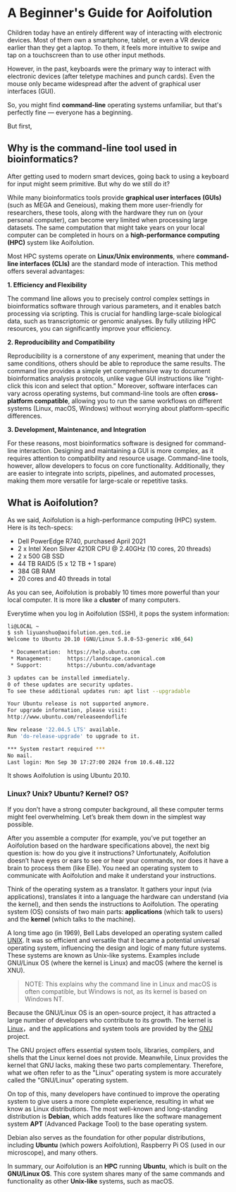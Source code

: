 # A Beginner's Guide for Aoifolution

Children today have an entirely different way of interacting with electronic devices. Most of them own a smartphone, tablet, or even a VR device earlier than they get a laptop. To them, it feels more intuitive to swipe and tap on a touchscreen than to use other input methods. 

However, in the past, keyboards were the primary way to interact with electronic devices (after teletype machines and punch cards). Even the mouse only became widespread after the advent of graphical user interfaces (GUI). 

So, you might find **command-line** operating systems unfamiliar, but that's perfectly fine — everyone has a beginning.

But first,
## Why is the **command-line tool** used in bioinformatics?

After getting used to modern smart devices, going back to using a keyboard for input might seem primitive. But why do we still do it? 

While many bioinformatics tools provide **graphical user interfaces (GUIs)** (such as MEGA and Geneious), making them more user-friendly for researchers, these tools, along with the hardware they run on (your personal computer), can become very limited when processing large datasets. 
The same computation that might take years on your local computer can be completed in hours on a **high-performance computing (HPC)** system like Aoifolution. 

Most HPC systems operate on **Linux/Unix environments**, where **command-line interfaces (CLIs)** are the standard mode of interaction. This method offers several advantages:


**1. Efficiency and Flexibility**
   
The command line allows you to precisely control complex settings in bioinformatics software through various parameters, and it enables batch processing via scripting. This is crucial for handling large-scale biological data, such as transcriptomic or genomic analyses. By fully utilizing HPC resources, you can significantly improve your efficiency.

**2. Reproducibility and Compatibility**
   
Reproducibility is a cornerstone of any experiment, meaning that under the same conditions, others should be able to reproduce the same results. The command line provides a simple yet comprehensive way to document bioinformatics analysis protocols, unlike vague GUI instructions like “right-click this icon and select that option.” Moreover, software interfaces can vary across operating systems, but command-line tools are often **cross-platform compatible**, allowing you to run the same workflows on different systems (Linux, macOS, Windows) without worrying about platform-specific differences.

**3. Development, Maintenance, and Integration**
   
For these reasons, most bioinformatics software is designed for command-line interaction. Designing and maintaining a GUI is more complex, as it requires attention to compatibility and resource usage. Command-line tools, however, allow developers to focus on core functionality. Additionally, they are easier to integrate into scripts, pipelines, and automated processes, making them more versatile for large-scale or repetitive tasks.

## What is **Aoifolution**?

As we said, Aoifolution is a high-performance computing (HPC) system.  Here is its tech-specs: 
- Dell PowerEdge R740, purchased April 2021
- 2 x Intel Xeon Silver 4210R CPU @ 2.40GHz (10 cores, 20 threads)
- 2 x 500 GB SSD 
- 44 TB RAID5 (5 x 12 TB + 1 spare)
- 384 GB RAM
- 20 cores and 40 threads in total

As you can see, Aoifolution is probably 10 times more powerful than your local computer. It is more like a **cluster** of many computers.

Everytime when you log in Aoifolution (SSH), it pops the system information: 
```bash
li@LOCAL ~
$ ssh liyuanshuo@aoifolution.gen.tcd.ie
Welcome to Ubuntu 20.10 (GNU/Linux 5.8.0-53-generic x86_64)

 * Documentation:  https://help.ubuntu.com
 * Management:     https://landscape.canonical.com
 * Support:        https://ubuntu.com/advantage

3 updates can be installed immediately.
0 of these updates are security updates.
To see these additional updates run: apt list --upgradable

Your Ubuntu release is not supported anymore.
For upgrade information, please visit:
http://www.ubuntu.com/releaseendoflife

New release '22.04.5 LTS' available.
Run 'do-release-upgrade' to upgrade to it.

*** System restart required ***
No mail.
Last login: Mon Sep 30 17:27:00 2024 from 10.6.48.122
```
It shows Aoifolution is using Ubuntu 20.10.

### Linux? Unix? Ubuntu? Kernel? OS?

If you don’t have a strong computer background, all these computer terms might feel overwhelming. Let’s break them down in the simplest way possible.

After you assemble a computer (for example, you’ve put together an Aoifolution based on the hardware specifications above), the next big question is: how do you give it instructions? 
Unfortunately, Aoifolution doesn’t have eyes or ears to see or hear your commands, nor does it have a brain to process them (like Elle). You need an operating system to communicate with Aoifolution and make it understand your instructions.

Think of the operating system as a translator. It gathers your input (via applications), translates it into a language the hardware can understand (via the kernel), and then sends the instructions to Aoifolution. The operating system (OS) consists of two main parts: **applications** (which talk to users) and the **kernel** (which talks to the machine).

A long time ago (in 1969), Bell Labs developed an operating system called [UNIX](https://en.wikipedia.org/wiki/Unix). It was so efficient and versatile that it became a potential universal operating system, influencing the design and logic of many future systems. These systems are known as Unix-like systems.
Examples include GNU/Linux OS (where the kernel is Linux) and macOS (where the kernel is XNU).

> NOTE: This explains why the command line in Linux and macOS is often compatible, but Windows is not, as its kernel is based on Windows NT.

Because the GNU/Linux OS is an open-source project, it has attracted a large number of developers who contribute to its growth. The kernel is [Linux](https://en.wikipedia.org/wiki/Linux_kernel)，and the applications and system tools are provided by the [GNU](https://en.wikipedia.org/wiki/GNU) project. 

The GNU project offers essential system tools, libraries, compilers, and shells that the Linux kernel does not provide. Meanwhile, Linux provides the kernel that GNU lacks, making these two parts complementary. Therefore, what we often refer to as the "Linux" operating system is more accurately called the "GNU/Linux" operating system.

On top of this, many developers have continued to improve the operating system to give users a more complete experience, resulting in what we know as Linux distributions. The most well-known and long-standing distribution is **Debian**, which adds features like the software management system **APT** (Advanced Package Tool) to the base operating system.

Debian also serves as the foundation for other popular distributions, including **Ubuntu** (which powers Aoifolution), Raspberry Pi OS (used in our microscope), and many others.

In summary, our Aoifolution is an **HPC** running **Ubuntu**, which is built on the **GNU/Linux OS**. This core system shares many of the same commands and functionality as other **Unix-like** systems, such as macOS.


